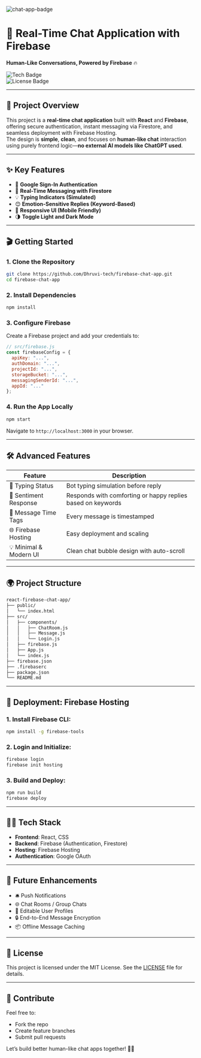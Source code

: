 ![chat-app-badge](https://img.shields.io/badge/Status-Completed-%23000080)

# 💬 **Real-Time Chat Application with Firebase**
**Human-Like Conversations, Powered by Firebase** 🔥

![Tech Badge](https://img.shields.io/badge/Tech-Firebase%2C%20React%2C%20CSS-blue)  
![License Badge](https://img.shields.io/badge/License-MIT-green)

---

## 🌟 **Project Overview**

This project is a **real-time chat application** built with **React** and **Firebase**, offering secure authentication, instant messaging via Firestore, and seamless deployment with Firebase Hosting.  
The design is **simple**, **clean**, and focuses on **human-like chat** interaction using purely frontend logic—**no external AI models like ChatGPT used**.

---

## ✨ **Key Features**

- 🔐 **Google Sign-In Authentication**
- 💬 **Real-Time Messaging with Firestore**
- 💡 **Typing Indicators (Simulated)**
- 😊 **Emotion-Sensitive Replies (Keyword-Based)**
- 📱 **Responsive UI (Mobile Friendly)**
- 🌗 **Toggle Light and Dark Mode**
---

## 🎬 **Getting Started**

### 1. **Clone the Repository**
```bash
git clone https://github.com/Dhruvi-tech/firebase-chat-app.git
cd firebase-chat-app
```

### 2. **Install Dependencies**
```bash
npm install
```

### 3. **Configure Firebase**
Create a Firebase project and add your credentials to:
```js
// src/firebase.js
const firebaseConfig = {
  apiKey: "...",
  authDomain: "...",
  projectId: "...",
  storageBucket: "...",
  messagingSenderId: "...",
  appId: "..."
};
```

### 4. **Run the App Locally**
```bash
npm start
```
Navigate to `http://localhost:3000` in your browser.

---

## 🛠️ **Advanced Features**

| Feature             | Description |
|---------------------|-------------|
| 🔄 Typing Status | Bot typing simulation before reply |
| 🧠 Sentiment Response | Responds with comforting or happy replies based on keywords |
| 🧾 Message Time Tags | Every message is timestamped |
| 🌐 Firebase Hosting | Easy deployment and scaling |
| 💡 Minimal & Modern UI | Clean chat bubble design with auto-scroll | Toggle between Dark & Light modes |

---

## 🌍 **Project Structure**
```bash
react-firebase-chat-app/
├── public/
│   └── index.html
├── src/
│   ├── components/
│   │   ├── ChatRoom.js
│   │   ├── Message.js
│   │   └── Login.js
│   ├── firebase.js
│   ├── App.js
│   └── index.js
├── firebase.json
├── .firebaserc
├── package.json
└── README.md
```

---

## 🚀 **Deployment: Firebase Hosting**

### 1. Install Firebase CLI:
```bash
npm install -g firebase-tools
```

### 2. Login and Initialize:
```bash
firebase login
firebase init hosting
```

### 3. Build and Deploy:
```bash
npm run build
firebase deploy
```

---

## 👨‍💻 **Tech Stack**

- **Frontend**: React, CSS
- **Backend**: Firebase (Authentication, Firestore)
- **Hosting**: Firebase Hosting
- **Authentication**: Google OAuth

---

## 🧠 **Future Enhancements**

- 🛎️ Push Notifications
- 🌐 Chat Rooms / Group Chats
- 📝 Editable User Profiles
- 🔒 End-to-End Message Encryption
- 📦 Offline Message Caching

---

## 📄 **License**

This project is licensed under the MIT License. See the [LICENSE](LICENSE) file for details.

---

## 🤝 **Contribute**

Feel free to:
- Fork the repo
- Create feature branches
- Submit pull requests

Let’s build better human-like chat apps together! 💬🤖

